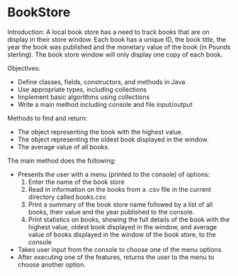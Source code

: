 # BookStore
Introduction: 
A local book store has a need to track books that are on display in their store window. Each book has a unique ID, the book title, the year the book was published and the monetary value of the book (in Pounds sterling). The book store window will only display one copy of each book.


Objectives:
- Define classes, fields, constructors, and methods in Java
- Use appropriate types, including collections
- Implement basic algorithms using collections
- Write a main method including console and file input/output

Methods to find and return:
- The object representing the book with the highest value.
- The object representing the oldest book displayed in the window.
- The average value of all books.

The main method does the following:
- Presents the user with a menu (printed to the console) of options:
  1) Enter the name of the book store
  2) Read in information on the books from a .csv file in the current directory called books.csv.
  3) Print a summary of the book store name followed by a list of all books, their value and the year published to the console.
  4) Print statistics on books, showing the full details of the book with the highest value, oldest book displayed in the window, and average         value of books displayed in the window of the book store, to the console
- Takes user input from the console to choose one of the menu options.
- After executing one of the features, returns the user to the menu to choose another option.
  
